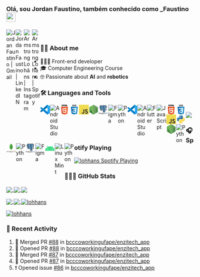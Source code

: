 ### Olá, sou Jordan Faustino, também conhecido como _Faustino <img src="https://media.giphy.com/media/hvRJCLFzcasrR4ia7z/giphy.gif" width="25px" height="25px">
<a href="jordanfaustino32@gmail.com">
  <img align="left" alt="Jordan Faustino | Gmail" width="25px" src="https://upload.wikimedia.org/wikipedia/commons/7/7e/Gmail_icon_%282020%29.svg" />
</a>
<a href="https://www.linkedin.com/in/jordan-faustino/">
  <img align="left" alt="Jordan Faustino | LinkedIN" width="22px" src="https://upload.wikimedia.org/wikipedia/commons/8/81/LinkedIn_icon.svg" />
</a>
<a href="https://www.instagram.com/jordan.faustino/">
  <img align="left" alt="Armstrong Lohãns | Instagram" width="22px" src="https://upload.wikimedia.org/wikipedia/commons/9/96/Instagram.svg" />
</a>
<a href="https://open.spotify.com/user/313cbo6puufj3z4nid4qjcz3uyma?si=b6cb62d6a8fe4bcf">
  <img align="left" alt="Armstrong Lohãns | Spotify" width="22px" src="https://upload.wikimedia.org/wikipedia/commons/thumb/1/19/Spotify_logo_without_text.svg/1920px-Spotify_logo_without_text.svg.png" />
</a>

<br/>

### 🧔🏻 About me

<!-- - 🌱 I’m currently learning **Flutter**, **Node.js** and **Javascript** -->
- 👨🏻‍💻 Front-end developer
- 🎓 Computer Engineering Course
- 🤓 Passionate about **AI** and **robotics**


### 🛠 Languages and Tools

<!-- Editors -->
[<img align="left" alt="Visual Studio Code" width="26px" src="https://raw.githubusercontent.com/github/explore/80688e429a7d4ef2fca1e82350fe8e3517d3494d/topics/visual-studio-code/visual-studio-code.png" />][vscode]
[<img align="left" alt="Android Studio" width="26px" src="https://developer.android.com/static/studio/images/new-studio-logo-1_2880.png" />][studio]


[<img align="left" alt="HTML5" width="26px" src="https://raw.githubusercontent.com/github/explore/80688e429a7d4ef2fca1e82350fe8e3517d3494d/topics/html/html.png" />][html]
[<img align="left" alt="CSS3" width="26px" src="https://raw.githubusercontent.com/github/explore/80688e429a7d4ef2fca1e82350fe8e3517d3494d/topics/css/css.png" />][css]
[<img align="left" alt="JavaScript" width="26px" src="https://raw.githubusercontent.com/github/explore/80688e429a7d4ef2fca1e82350fe8e3517d3494d/topics/javascript/javascript.png" />][js]

[<img align="left" alt="Node.js" width="26px" src="https://raw.githubusercontent.com/github/explore/80688e429a7d4ef2fca1e82350fe8e3517d3494d/topics/nodejs/nodejs.png" />][node]

[<img align="left" alt="Python" width="26px" src="https://raw.githubusercontent.com/devicons/devicon/master/icons/postgresql/postgresql-original-wordmark.svg" />][postgresql]

[<img align="left" alt="Figma" width="26px" src="https://www.vectorlogo.zone/logos/figma/figma-icon.svg" />][figma]

[<img align="left" alt="Python" width="26px" src="https://www.vectorlogo.zone/logos/git-scm/git-scm-icon.svg" />][git]

<!-- Editors -->
[<img align="left" alt="Visual Studio Code" width="26px" src="https://raw.githubusercontent.com/github/explore/80688e429a7d4ef2fca1e82350fe8e3517d3494d/topics/visual-studio-code/visual-studio-code.png" />][vscode]
[<img align="left" alt="Android Studio" width="26px" src="https://developer.android.com/static/studio/images/new-studio-logo-1_2880.png" />][studio]

[<img align="left" alt="Flutter" width="26px" src="https://www.vectorlogo.zone/logos/flutterio/flutterio-icon.svg" />][flutter]
[<img align="left" alt="JavaScript" width="26px" src="https://www.vectorlogo.zone/logos/dartlang/dartlang-icon.svg" />][dart]

[<img align="left" alt="HTML5" width="26px" src="https://raw.githubusercontent.com/github/explore/80688e429a7d4ef2fca1e82350fe8e3517d3494d/topics/html/html.png" />][html]
[<img align="left" alt="CSS3" width="26px" src="https://raw.githubusercontent.com/github/explore/80688e429a7d4ef2fca1e82350fe8e3517d3494d/topics/css/css.png" />][css]
[<img align="left" alt="JavaScript" width="26px" src="https://raw.githubusercontent.com/github/explore/80688e429a7d4ef2fca1e82350fe8e3517d3494d/topics/javascript/javascript.png" />][js]

[<img align="left" alt="Python" width="26px" src="https://raw.githubusercontent.com/devicons/devicon/master/icons/python/python-original.svg" />][python]
[<img align="left" alt="Node.js" width="26px" src="https://raw.githubusercontent.com/github/explore/80688e429a7d4ef2fca1e82350fe8e3517d3494d/topics/nodejs/nodejs.png" />][node]


[<img align="left" alt="Python" width="26px" src="https://www.vectorlogo.zone/logos/firebase/firebase-icon.svg" />][firebase]
[<img align="left" alt="Python" width="26px" src="https://raw.githubusercontent.com/devicons/devicon/master/icons/mongodb/mongodb-original-wordmark.svg" />][mongodb]
[<img align="left" alt="Python" width="26px" src="https://www.vectorlogo.zone/logos/sqlite/sqlite-icon.svg" />][sqlite]
[<img align="left" alt="Python" width="26px" src="https://raw.githubusercontent.com/devicons/devicon/master/icons/postgresql/postgresql-original-wordmark.svg" />][postgresql]

[<img align="left" alt="Figma" width="26px" src="https://www.vectorlogo.zone/logos/figma/figma-icon.svg" />][figma]

[<img align="left" alt="Android" width="26px" src="https://raw.githubusercontent.com/github/explore/80688e429a7d4ef2fca1e82350fe8e3517d3494d/topics/android/android.png" />][android]
[<img align="left" alt="Linux Mint" width="26px" src="https://img.icons8.com/color/452/linux-mint.png" />][linux]
[<img align="left" alt="Python" width="26px" src="https://www.vectorlogo.zone/logos/git-scm/git-scm-icon.svg" />][git]

<!-- Vertical Spacer -->
<br>
<a href="https://github.com/lohhans/github-readme-stats">
  <img onclick="https://github.com/lohhans/" align="center" src="http://www.thejewelleryeditor.com/media/images_thumbnails/filer_public_thumbnails/old/16294/spacer.gif__1536x0_q75_crop-scale_subsampling-2_upscale-false.png" width="15" />
</a>

### 🎧 Spotify Playing

[<img src="https://spotify-now-playing-lohhans.vercel.app/api/spotify" alt="lohhans Spotify Playing" width="350" />](https://open.spotify.com/user/12148950715)


### 👨🏻‍💻 GitHub Stats

<!-- Stats / Spacer Horizontal / Wakatime (Wakapi) -->

<!-- [x][ ][ ] -->
<a href="https://github.com/lohhans/github-readme-stats">
  <img align="center" src="https://github-readme-stats.vercel.app/api?username=lohhans&show_icons=true&count_private=true&theme=dark" width="360" />
</a>
<!-- [ ][x][ ] -->
<a href="https://github.com/lohhans/github-readme-stats">
  <img onclick="https://github.com/lohhans/" align="center" src="http://www.thejewelleryeditor.com/media/images_thumbnails/filer_public_thumbnails/old/16294/spacer.gif__1536x0_q75_crop-scale_subsampling-2_upscale-false.png" width="5" />
</a>
<!-- [ ][ ][x] -->
<a href="http://wakatime.com/lohhans">
  <img align="center" src="https://github-readme-stats.vercel.app/api/wakatime?username=lohhans&api_domain=wakapi.dev&theme=dark&layout=compact&langs_count=8&hide=Browsing&custom_title=Wakatime%20for%20last%207%20days" width="420" /> <!-- height="148" -->
</a>


<!-- Vertical Spacer -->
<p></p>


<!-- Most Used Langs / Spacer / Streak -->
<!-- [x][ ][ ] -->
<a href="https://github.com/lohhans/github-readme-stats">
  <img align="center" src="https://github-readme-stats-lohhans.vercel.app/api/top-langs/?username=lohhans&layout=compact&hide=Tex,VHDL,Jupyter%20Notebook&theme=dark&custom_title=Most%20Used%20Languages%20%28by%20code%20lines%29" height="170" />
</a>
<!-- [ ][x][ ] -->
<a href="https://github.com/lohhans/github-readme-stats">
  <img onclick="https://github.com/lohhans/" align="center" src="http://www.thejewelleryeditor.com/media/images_thumbnails/filer_public_thumbnails/old/16294/spacer.gif__1536x0_q75_crop-scale_subsampling-2_upscale-false.png" width="5" />
</a>
<!-- [][ ][x] -->
<a href="https://github.com/lohhans/github-readme-stats">
  <img align="center" src="https://github-readme-streak-stats.herokuapp.com/?user=lohhans&theme=dark" alt="lohhans" height="170"/>
</a>



<!-- Vertical Spacer -->
<p></p>

<!-- Contributions 
<p align="left"> <a href="https://github.com/ryo-ma/github-profile-trophy"><img src="https://activity-graph.herokuapp.com/graph?username=lohhans&bg_color=151515&color=D6D4D4&point=D6D4D4&area=true&area_color=4D995E&line=4D995E" width="820" alt="lohhans" /></a> </p> -->

<!-- Trophies -->
<p align="left"> <a href="https://github.com/ryo-ma/github-profile-trophy"><img src="https://github-profile-trophy.vercel.app/?username=lohhans&theme=juicyfresh&row=1&no-bg=true&margin-w=10" width="830" alt="lohhans" /></a> </p>


### 📑 Recent Activity

<!--START_SECTION:activity-->
1. 🎉 Merged PR [#88](https://github.com/bcccoworkingufape/enzitech_app/pull/88) in [bcccoworkingufape/enzitech_app](https://github.com/bcccoworkingufape/enzitech_app)
2. 💪 Opened PR [#88](https://github.com/bcccoworkingufape/enzitech_app/pull/88) in [bcccoworkingufape/enzitech_app](https://github.com/bcccoworkingufape/enzitech_app)
3. 🎉 Merged PR [#87](https://github.com/bcccoworkingufape/enzitech_app/pull/87) in [bcccoworkingufape/enzitech_app](https://github.com/bcccoworkingufape/enzitech_app)
4. 💪 Opened PR [#87](https://github.com/bcccoworkingufape/enzitech_app/pull/87) in [bcccoworkingufape/enzitech_app](https://github.com/bcccoworkingufape/enzitech_app)
5. ❗️ Opened issue [#86](https://github.com/bcccoworkingufape/enzitech_app/issues/86) in [bcccoworkingufape/enzitech_app](https://github.com/bcccoworkingufape/enzitech_app)
<!--END_SECTION:activity-->

[gmail]: mailto:lohansdemelo1108@gmail.com
[instagram]: https://instagram.com/lohhans
[linkedin]: https://linkedin.com/in/lohhans
[telegram]: http://t.me/lohhans
  
  
[vscode]: https://code.visualstudio.com/
[html]: https://www.w3.org/html/
[css]: https://www.w3schools.com/css/
[android]: https://developer.android.com
[flutter]: https://flutter.dev
[dart]: https://dart.dev/
[python]: https://www.python.org
[node]: https://nodejs.org
[js]: https://developer.mozilla.org/en-US/docs/Web/JavaScript
[figma]: https://www.figma.com/
[firebase]: https://firebase.google.com/
[mongodb]: https://www.mongodb.com/
[sqlite]: https://www.sqlite.org/
[postgresql]: https://www.postgresql.org
[linux]: https://linuxmint.com/
[git]: https://git-scm.com/
[studio]: https://developer.android.com/studio
